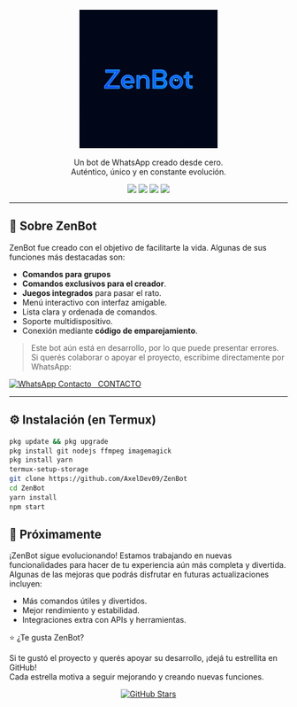 <p align="center">
  <img src="./media/Zenbott.png" height="250px">
</p>

<p align="center">
  Un bot de WhatsApp creado desde cero.<br>
  Auténtico, único y en constante evolución.
</p>

<p align="center">
  <img src="https://img.shields.io/badge/Versión-1.0-blue.svg">
  <img src="https://img.shields.io/badge/WhatsApp-MultiDevice-brightgreen.svg">
  <img src="https://img.shields.io/badge/Estado-En%20Desarrollo-yellow.svg">
  <img src="https://img.shields.io/badge/Hecho%20con-Pasión-red.svg">
</p>

---

## 📌 Sobre ZenBot

ZenBot fue creado con el objetivo de facilitarte la vida. Algunas de sus funciones más destacadas son:

- **Comandos para grupos**
- **Comandos exclusivos para el creador**.
- **Juegos integrados** para pasar el rato.
- Menú interactivo con interfaz amigable.
- Lista clara y ordenada de comandos.
- Soporte multidispositivo.
- Conexión mediante **código de emparejamiento**.

> Este bot aún está en desarrollo, por lo que puede presentar errores.  
> Si querés colaborar o apoyar el proyecto, escribime directamente por WhatsApp:

<p align="left">
  <a href="https://wa.me/5493772455367" target="_blank">
    <img alt="WhatsApp Contacto" height="30" src="https://upload.wikimedia.org/wikipedia/commons/5/5e/WhatsApp_icon.png">
    &nbsp CONTACTO
  </a>
</p>

---

## ⚙️ Instalación (en Termux)

```bash
pkg update && pkg upgrade
pkg install git nodejs ffmpeg imagemagick
pkg install yarn
termux-setup-storage
git clone https://github.com/AxelDev09/ZenBot
cd ZenBot
yarn install
npm start
```

## 🚀 Próximamente

¡ZenBot sigue evolucionando! Estamos trabajando en nuevas funcionalidades para hacer de tu experiencia aún más completa y divertida. Algunas de las mejoras que podrás disfrutar en futuras actualizaciones incluyen:

- Más comandos útiles y divertidos.
- Mejor rendimiento y estabilidad.
- Integraciones extra con APIs y herramientas.

⭐ ¿Te gusta ZenBot?

Si te gustó el proyecto y querés apoyar su desarrollo, ¡dejá tu estrellita en GitHub!  
Cada estrella motiva a seguir mejorando y creando nuevas funciones.

<p align="center">
  <a href="https://github.com/AxelDev09/ZenBot/stargazers">
    <img src="https://img.shields.io/github/stars/AxelDev09/ZenBot?style=social" alt="GitHub Stars">
  </a>
</p>
